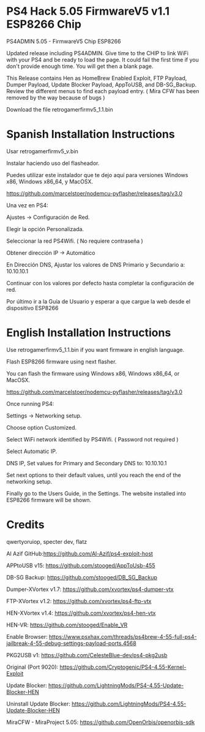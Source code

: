 # PS4 Hack 5.05 FirmwareV5 v1.1 ESP8266 Chip

PS4ADMIN 5.05 - FirmwareV5 Chip ESP8266 

Updated release including PS4ADMIN. Give time to the CHIP to link WiFi with your PS4 and be ready to load the page. It could fail the first time if you don't provide enough time. You will get then a blank page.

This Release contains Hen as HomeBrew Enabled Exploit, FTP Payload, Dumper Payload, Update Blocker Payload, AppToUSB, and DB-SG_Backup. Review the different menus to find each payload entry. ( Mira CFW has been removed by the way because of bugs )

Download the file retrogamerfirmv5_1.1.bin


Spanish Installation Instructions
==================================

Usar retrogamerfirmv5_v.bin

Instalar haciendo uso del flasheador.

Puedes utilizar este instalador que te dejo aquí para versiones Windows x86, Windows x86_64, y MacOSX.

https://github.com/marcelstoer/nodemcu-pyflasher/releases/tag/v3.0

Una vez en PS4:

Ajustes -> Configuración de Red.

Elegir la opción Personalizada.

Seleccionar la red PS4Wifi. ( No requiere contraseña )

Obtener dirección IP -> Automático

En Dirección DNS, Ajustar los valores de DNS Primario y Secundario a: 10.10.10.1

Continuar con los valores por defecto hasta completar la configuración de red.

Por último ir a la Guía de Usuario y esperar a que cargue la web desde el dispositivo ESP8266

English Installation Instructions
==================================

Use retrogamerfirmv5_1.1.bin if you want firmware in english language.

Flash ESP8266 firmware using next flasher.

You can flash the firmware using Windows x86, Windows x86_64, or MacOSX.

https://github.com/marcelstoer/nodemcu-pyflasher/releases/tag/v3.0

Once running PS4:

Settings -> Networking setup.

Choose option Customized.

Select WiFi network identified by PS4Wifi. ( Password not required )

Select Automatic IP.

DNS IP, Set values for Primary and Secondary DNS to: 10.10.10.1

Set next options to their default values, until you reach the end of the networking setup.

Finally go to the Users Guide, in the Settings. The website installed into ESP8266 firmware will be shown.



# Credits
qwertyoruiop, specter dev, flatz

Al Azif GitHub:https://github.com/Al-Azif/ps4-exploit-host

APPtoUSB v15: https://github.com/stooged/AppToUsb-455

DB-SG Backup: https://github.com/stooged/DB_SG_Backup

Dumper-XVortex v1.7: https://github.com/xvortex/ps4-dumper-vtx

FTP-XVortex v1.2: https://github.com/xvortex/ps4-ftp-vtx

HEN-XVortex v1.4: https://github.com/xvortex/ps4-hen-vtx

HEN-VR: https://github.com/stooged/Enable_VR

Enable Browser: https://www.psxhax.com/threads/ps4brew-4-55-full-ps4-jailbreak-4-55-debug-settings-payload-ports.4568

PKG2USB v1: https://github.com/CelesteBlue-dev/ps4-pkg2usb

Original (Port 9020): https://github.com/Cryptogenic/PS4-4.55-Kernel-Exploit

Update Blocker: https://github.com/LightningMods/PS4-4.55-Update-Blocker-HEN

Uninstall Update Blocker: https://github.com/LightningMods/PS4-4.55-Update-Blocker-HEN

MiraCFW - MiraProject 5.05: https://github.com/OpenOrbis/openorbis-sdk
